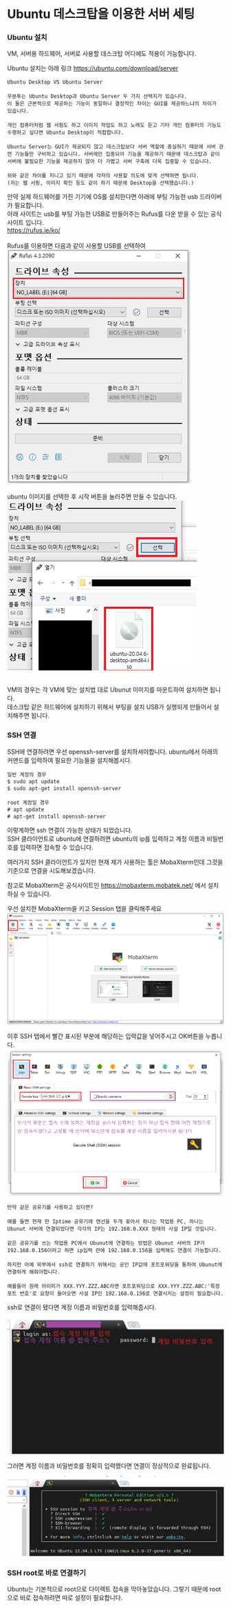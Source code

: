 # Ubuntu 데스크탑을 이용한 서버 세팅

### Ubuntu 설치

VM, 서버용 하드웨어, 서버로 사용할 데스크탑 어디에도 적용이 가능합니다.

Ubuntu 설치는 아래 링크
https://ubuntu.com/download/server

    Ubuntu Desktop VS Ubuntu Server
    
    우분투는 Ubuntu Desktop과 Ubuntu Server 두 가지 선택지가 있습니다.
    이 둘은 근본적으로 제공하는 기능이 동일하나 결정적인 차이는 GUI를 제공하느냐의 차이가 있습니다.

    개인 컴퓨터처럼 웹 서핑도 하고 이미지 작업도 하고 노래도 듣고 기타 개인 컴퓨터의 기능도 수행하고 싶다면 Ubuntu Desktop이 적합합니다.
    
    Ubuntu Server는 GUI가 제공되지 않고 데스크탑보다 서버 역할에 충실하기 때문에 서버 관련 기능들만 구비하고 있습니다. 서버에만 집중되어 기능을 제공하기 때문에 데스크탑과 같이 서버에 불필요한 기능을 제공하지 않아 더 가볍고 서버 구축에 더욱 집중할 수 있습니다.

    위와 같은 차이를 지니고 있기 때문에 각자의 사용할 의도에 맞게 선택하면 됩니다.
    (저는 웹 서핑, 이미지 확인 등도 같이 하기 때문에 Desktop을 선택했습니다.)

만약 실제 하드웨어를 가진 기기에 OS를 설치한다면 아래에 부팅 가능한 usb 드라이버가 필요합니다.<br>
아래 사이트는 usb를 부팅 가능한 USB로 만들어주는 Rufus를 다운 받을 수 있는 공식 사이트 입니다.<br>
https://rufus.ie/ko/
<br><br>
Rufus를 이용하면 다음과 같이 사용할 USB를 선택하여<br>
<img src="./image/rufus1.png"><br>
<br>ubuntu 이미지를 선택한 후 시작 버튼을 눌러주면 만들 수 있습니다.<br>
<img src="./image/rufus2.png"><br>
<br>

VM의 경우는 각 VM에 맞는 설치법 대로 Ubunut 이미지를 마운트하여 설치하면 됩니다.<br> 
데스크탑 같은 하드웨어에 설치하기 위해서 부팅을 설치 USB가 실행되게 만들어서 설치해주면 됩니다.<br>

### SSH 연결

SSH에 연결하려면 우선 openssh-server를 설치하셔야합니다. ubuntu에서 아래의 커맨드를 입력하여 필요한 기능들을 설치해봅시다.

```
일반 계정의 경우
$ sudo apt update
$ sudo apt-get install openssh-server

root 계정일 경우
# apt update
# apt-get install openssh-server
```

이렇게하면 ssh 연결이 가능한 상태가 되었습니다.<br>
SSH 클라이언트로 ubuntu에 연결하려면 ubuntu의 ip를 입력하고 계정 이름과 비밀번호를 입력하면 접속할 수 있습니다.

여러가지 SSH 클라이언트가 있지만 현재 제가 사용하는 툴은 MobaXterm인데 그것을 기준으로 연결을 시도해보겠습니다.

참고로 MobaXterm은 공식사이트인 https://mobaxterm.mobatek.net/ 에서 설치하실 수 있습니다.

우선 설치한 MobaXterm을 키고 Session 탭을 클릭해주세요
<img src="./image/moba1.png">

이후 SSH 탭에서 빨간 표시된 부분에 해당하는 입력값을 넣어주시고 OK버튼을 누릅니다.
<img src="./image/moba2.png">

    만약 같은 공유기를 사용하고 있다면?

    예를 들면 현재 한 Iptime 공유기에 랜선을 두개 꽂아서 하나는 작업용 PC, 하나는 Ubunut 서버에 연결되었다면 각각의 IP는 192.168.0.XXX 형태의 사설 IP일 것입니다.

    같은 공유기를 쓰는 작업용 PC에서 Ubunut에 연결하는 방법은 Ubunut 서버의 IP가 192.168.0.156이라고 하면 ip입력 란에 192.168.0.156을 입력해도 연결이 가능합니다.

    하지만 아예 외부에서 ssh로 연결하기 위해서는 공인 IP값에 포트포워딩을 통하여 Ubunut에 연결하게 해줘야합니다.

    예를들어 원래 아이피가 XXX.YYY.ZZZ.ABC라면 포트포워딩으로 XXX.YYY.ZZZ.ABC:'특정 포트 번호'로 요청이 들어오면 사설 IP인 192.168.0.156로 연결시키는 설정이 필요합니다.

ssh로 연결이 됐다면 계정 이름과 비밀번호를 입력해줍시다.<br>

<img src="./image/moba3.png">

그러면 계정 이름과 비밀번호를 정확히 입력했다면 연결이 정상적으로 완료됩니다.

<img src="./image/moba4.png">

### SSH root로 바로 연결하기

Ubuntu는 기본적으로 root으로 다이렉트 접속을 막아놓았습니다. 그렇기 때문에 root으로 바로 접속하려면 따로 설정이 필요합니다.

